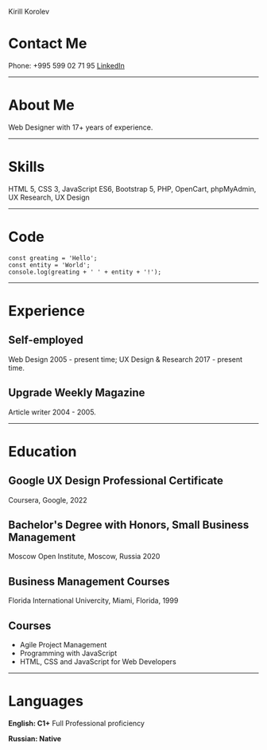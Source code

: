 Kirill Korolev

# Contact Me
Phone: +995 599 02 71 95
[LinkedIn](https://linkedin.com/in/kkorolev/)

******

# About Me
Web Designer with 17+ years of experience.

******

# Skills
HTML 5, CSS 3, JavaScript ES6, Bootstrap 5, PHP, OpenCart, phpMyAdmin, UX Research, UX Design

******

# Code
```
const greating = 'Hello';
const entity = 'World';
console.log(greating + ' ' + entity + '!');
```

******

# Experience
## Self-employed
Web Design 2005 - present time; 
UX Design & Research 2017 - present time.

## Upgrade Weekly Magazine
Article writer 2004 - 2005.

******

# Education

## Google UX Design Professional Certificate
Coursera, Google, 2022

## Bachelor's Degree with Honors, Small Business Management
Moscow Open Institute, Moscow, Russia 2020

## Business Management Courses
Florida International Univercity, Miami, Florida, 1999

## Courses

- Agile Project Management
- Programming with JavaScript
- HTML, CSS and JavaScript for Web Developers

******

# Languages

**English: C1+**
Full Professional proficiency

**Russian: Native**